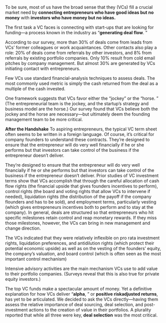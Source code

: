 To be sure, most of us have the broad sense that they (VCs) fill a crucial market need by **connecting entrepreneurs who have good ideas but no money** with **investors who have money but no ideas.**

The first task a VC faces is connecting with start-ups that are looking for funding—a process known in the industry as “**generating deal flow**. ”

According to our survey, more than 30% of deals come from leads from VCs’ former colleagues or work acquaintances. Other contacts also play a role: 20% of deals come from referrals by other investors, and 8% from referrals by existing portfolio companies. Only 10% result from cold email pitches by company management. But almost 30% are generated by VCs initiating contact with entrepreneurs.

Few VCs use standard financial-analysis techniques to assess deals. The most commonly used metric is simply the cash returned from the deal as a multiple of the cash invested.

One framework suggests that VCs favor either the “jockey” or the “horse. ” (The entrepreneurial team is the jockey, and the startup’s strategy and business model are the horse.) Our survey found that VCs believe both the jockey and the horse are necessary—but ultimately deem the founding management team to be more critical.


**After the Handshake**
To aspiring entrepreneurs, the typical VC term sheet often seems to be written in a foreign language. Of course, it’s critical for company founders to understand these contracts. They’re designed to ensure that the entrepreneur will do very well financially if he or she performs but that investors can take control of the business if the entrepreneur doesn’t deliver.

They’re designed to ensure that the entrepreneur will do very well financially if he or she performs but that investors can take control of the business if the entrepreneur doesn’t deliver. Prior studies of VC investment terms show that VCs accomplish that through the careful allocation of cash flow rights (the financial upside that gives founders incentives to perform), control rights (the board and voting rights that allow VCs to intervene if needed), liquidation rights (the distribution of the payoff if the company flounders and has to be sold), and employment terms, particularly vesting (which gives entrepreneurs incentives both to perform and to stay at the company). In general, deals are structured so that entrepreneurs who hit specific milestones retain control and reap monetary rewards. If they miss those milestones, however, the VCs can bring in new management and change direction.


The VCs indicated that they were relatively inflexible on pro rata investment rights, liquidation preferences, and antidilution rights (which protect their potential economic upside) as well as on the vesting of the founders’ equity, the company’s valuation, and board control (which is often seen as the most important control mechanism)

Intensive advisory activities are the main mechanism VCs use to add value to their portfolio companies. (Surveys reveal that this is also true for private equity investors.)

The top VC funds make a spectacular amount of money. Yet a definitive explanation for how VCs deliver “**alpha**, ” or **positive riskadjusted returns**, has yet to be articulated. We decided to ask the VCs directly—having them assess the relative importance of deal sourcing, deal selection, and post-investment actions to the creation of value in their portfolios. A plurality reported that while all three were key, **deal selection** was the most critical.